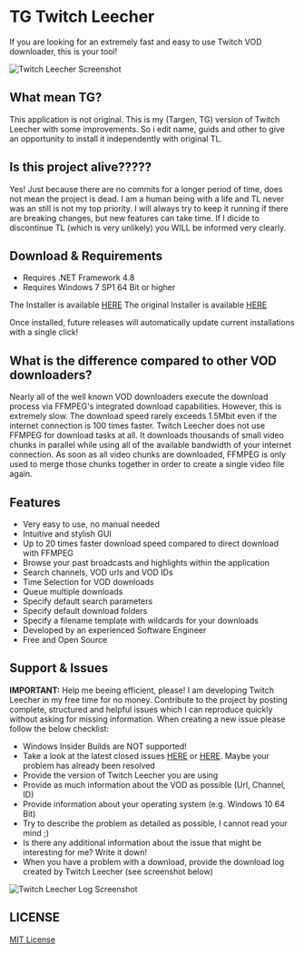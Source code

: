# TG Twitch Leecher

If you are looking for an extremely fast and easy to use Twitch VOD downloader, this is your tool!

![Twitch Leecher Screenshot](http://www.fakesmilerevolution.com/files/fsr/twitchleecher/tl14.jpg)

## What mean TG?

This application is not original. This is my (Targen, TG) version of Twitch Leecher with some improvements. So i edit name, guids and other to give an opportunity to install it independently with original TL.

## Is this project alive?????

Yes! Just because there are no commits for a longer period of time, does not mean the project is dead. I am a human being with a life and TL never was an still is not my top priority. I will always try to keep it running if there are breaking changes, but new features can take time. If I dicide to discontinue TL (which is very unlikely) you WILL be informed very clearly.

## Download & Requirements
- Requires .NET Framework 4.8
- Requires Windows 7 SP1 64 Bit or higher

The Installer is available [HERE](https://github.com/Targen92/TwitchLeecher/releases)
The original Installer is available [HERE](https://github.com/Franiac/TwitchLeecher/releases)

Once installed, future releases will automatically update current installations with a single click!

## What is the difference compared to other VOD downloaders?

Nearly all of the well known VOD downloaders execute the download process via FFMPEG's integrated download capabilities. However, this is extremely slow. The download speed rarely exceeds 1.5Mbit even if the internet connection is 100 times faster. Twitch Leecher does not use FFMPEG for download tasks at all. It downloads thousands of small video chunks in parallel while using all of the available bandwidth of your internet connection. As soon as all video chunks are downloaded, FFMPEG is only used to merge those chunks together in order to create a single video file again.

## Features

- Very easy to use, no manual needed
- Intuitive and stylish GUI
- Up to 20 times faster download speed compared to direct download with FFMPEG
- Browse your past broadcasts and highlights within the application
- Search channels, VOD urls and VOD IDs
- Time Selection for VOD downloads
- Queue multiple downloads
- Specify default search parameters
- Specify default download folders
- Specify a filename template with wildcards for your downloads
- Developed by an experienced Software Engineer
- Free and Open Source

## Support & Issues

**IMPORTANT:** Help me beeing efficient, please! I am developing Twitch Leecher in my free time for no money. Contribute to the project by posting complete, structured and helpful issues which I can reproduce quickly without asking for missing information. When creating a new issue please follow the below checklist:

- Windows Insider Builds are NOT supported!
- Take a look at the latest closed issues [HERE](https://github.com/Targen92/TwitchLeecher/issues?q=is%3Aissue+is%3Aclosed) or [HERE](https://github.com/Franiac/TwitchLeecher/issues?q=is%3Aissue+is%3Aclosed). Maybe your problem has already been resolved
- Provide the version of Twitch Leecher you are using
- Provide as much information about the VOD as possible (Url, Channel, ID)
- Provide information about your operating system (e.g. Windows 10 64 Bit)
- Try to describe the problem as detailed as possible, I cannot read your mind ;)
- Is there any additional information about the issue that might be interesting for me? Write it down!
- When you have a problem with a download, provide the download log created by Twitch Leecher (see screenshot below)

![Twitch Leecher Log Screenshot](http://www.fakesmilerevolution.com/files/fsr/twitchleecher/tl14log.jpg)

## LICENSE
[MIT License](https://github.com/Targen92/TwitchLeecher/blob/master/LICENSE)
